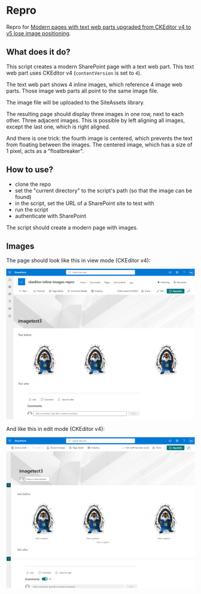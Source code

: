 # Repro

Repro for [Modern pages with text web parts upgraded from CKEditor v4 to v5 lose image positioning](https://techcommunity.microsoft.com/t5/sharepoint-developer/modern-pages-with-text-web-parts-upgraded-from-ckeditor-v4-to-v5/m-p/3927312).

## What does it do?

This script creates a modern SharePoint page with a text web part. This text web part uses CKEditor v4 (`contentVersion` is set to `4`).

The text web part shows 4 inline images, which reference 4 image web parts. Those image web parts all point to the same image file.

The image file will be uploaded to the SiteAssets library.

The resulting page should display three images in one row, next to each other. Three adjacent images. This is possible by left aligning all images, except the last one, which is right aligned.

And there is one trick: the fourth image is centered, which prevents the text from floating between the images. The centered image, which has a size of 1 pixel, acts as a "floatbreaker".

## How to use?

* clone the repo
* set the "current directory" to the script's path (so that the image can be found)
* in the script, set the URL of a SharePoint site to test with
* run the script
* authenticate with SharePoint

The script should create a modern page with images.

## Images

The page should look like this in view mode (CKEditor v4):

![Page in view mode](https://github.com/WikiTransformationProject/library/blob/main/issue-related/ckeditor/inline-images/images/page-view-mode.png)

And like this in edit mode (CKEditor v4):

![Page in edit mode](https://github.com/WikiTransformationProject/library/blob/main/issue-related/ckeditor/inline-images/images/page-edit-mode.png)
